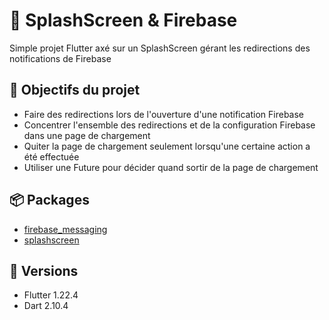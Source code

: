 # :envelope_with_arrow: SplashScreen & Firebase

Simple projet Flutter axé sur un SplashScreen gérant les redirections des notifications de Firebase 

## :rocket: Objectifs du projet

* Faire des redirections lors de l'ouverture d'une notification Firebase
* Concentrer l'ensemble des redirections et de la configuration Firebase dans une page de chargement
* Quiter la page de chargement seulement lorsqu'une certaine action a été effectuée
* Utiliser une Future pour décider quand sortir de la page de chargement

## :package: Packages

* [firebase_messaging](https://pub.dev/packages/firebase_messaging)
* [splashscreen](https://pub.dev/packages/splashscreen)

## :pushpin: Versions

* Flutter 1.22.4
* Dart 2.10.4
